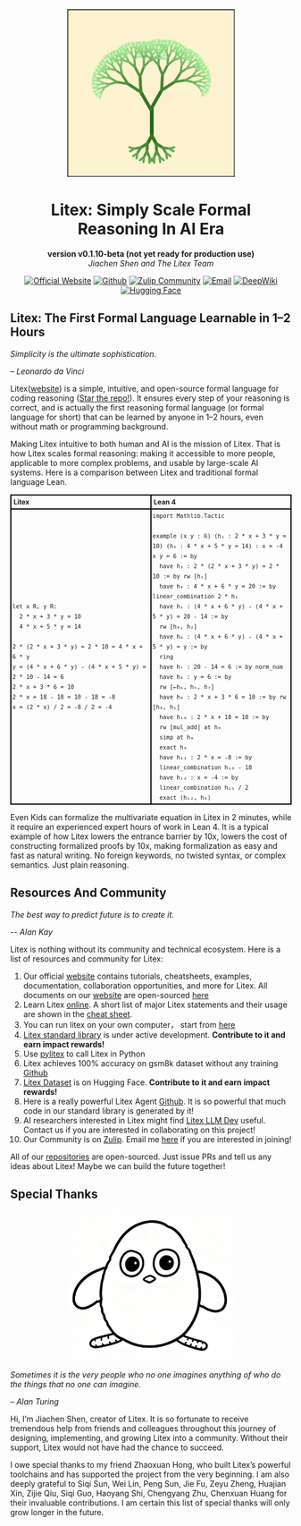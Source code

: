 <div align="center">
<img src="./logo.png" alt="The Litex Logo" width="300">
</div>

<div align="center">

# Litex: Simply Scale Formal Reasoning In AI Era

**version v0.1.10-beta (not yet ready for production use)**  
*Jiachen Shen and The Litex Team*

[![Official Website](https://img.shields.io/badge/Official%20Website-blue?logo=website)](https://litexlang.com)
[![Github](https://img.shields.io/badge/Github-grey?logo=github)](https://github.com/litexlang/golitex)
[![Zulip Community](https://img.shields.io/badge/Zulip%20Community-purple?logo=zulip)](https://litex.zulipchat.com/join/c4e7foogy6paz2sghjnbujov/)
[![Email](https://img.shields.io/badge/Email-red?logo=email)](mailto:litexlang@outlook.com)
[![DeepWiki](https://deepwiki.com/badge.svg)](https://deepwiki.com/litexlang/golitex)
[![Hugging Face](https://img.shields.io/badge/Hugging%20Face-black?logo=huggingface)](https://huggingface.co/litexlang)

</div>

## Litex: The First Formal Language Learnable in 1–2 Hours

_Simplicity is the ultimate sophistication._

_– Leonardo da Vinci_

Litex([website](https://litexlang.com)) is a simple, intuitive, and open-source formal language for coding reasoning ([Star the repo!](https://github.com/litexlang/golitex)). It ensures every step of your reasoning is correct, and is actually the first reasoning formal language (or formal language for short) that can be learned by anyone in 1–2 hours, even without math or programming background.

Making Litex intuitive to both human and AI is the mission of Litex. That is how Litex scales formal reasoning: making it accessible to more people, applicable to more complex problems, and usable by large-scale AI systems. Here is a comparison between Litex and traditional formal language Lean.

<table style="border-collapse: collapse; width: 100%; font-size: 12px">
  <tr>
    <th style="border: 2px solid black; padding: 4px; text-align: left; width: 50%;">Litex</th>
    <th style="border: 2px solid black; padding: 4px; text-align: left; width: 50%;">Lean 4</th>
  </tr>
  <tr>
    <td style="border: 2px solid black; padding: 2px; line-height: 1.5">
      <code>let x R, y R:</code><br>
      <code>&nbsp;&nbsp;2 * x + 3 * y = 10</code><br>
      <code>&nbsp;&nbsp;4 * x + 5 * y = 14</code><br><br>
      <code>2 * (2 * x + 3 * y) = 2 * 10 = 4 * x + 6 * y</code><br>
      <code>y = (4 * x + 6 * y) - (4 * x + 5 * y) = 2 * 10 - 14 = 6</code><br>
      <code>2 * x + 3 * 6 = 10</code><br>
      <code>2 * x + 18 - 18 = 10 - 18 = -8</code><br>
      <code>x = (2 * x) / 2 = -8 / 2 = -4</code><br>
    </td>
    <td style="border: 2px solid black; padding: 2px; line-height: 1.5">
      <code>import Mathlib.Tactic</code><br><br>
      <code>example (x y : ℝ) (h₁ : 2 * x + 3 * y = 10) (h₂ : 4 * x + 5 * y = 14) : x = -4 ∧ y = 6 := by</code><br>
      <code>&nbsp;&nbsp;have h₃ : 2 * (2 * x + 3 * y) = 2 * 10 := by rw [h₁]</code><br>
      <code>&nbsp;&nbsp;have h₄ : 4 * x + 6 * y = 20 := by linear_combination 2 * h₁</code><br>
      <code>&nbsp;&nbsp;have h₅ : (4 * x + 6 * y) - (4 * x + 5 * y) = 20 - 14 := by</code><br>
      <code>&nbsp;&nbsp;rw [h₄, h₂]</code><br>
      <code>&nbsp;&nbsp;have h₆ : (4 * x + 6 * y) - (4 * x + 5 * y) = y := by</code><br>
      <code>&nbsp;&nbsp;ring</code><br>
      <code>&nbsp;&nbsp;have h₇ : 20 - 14 = 6 := by norm_num</code><br>
      <code>&nbsp;&nbsp;have h₈ : y = 6 := by</code><br>
      <code>&nbsp;&nbsp;rw [←h₆, h₅, h₇]</code><br>
      <code>&nbsp;&nbsp;have h₉ : 2 * x + 3 * 6 = 10 := by rw [h₈, h₁]</code><br>
      <code>&nbsp;&nbsp;have h₁₀ : 2 * x + 18 = 10 := by</code><br>
      <code>&nbsp;&nbsp;rw [mul_add] at h₉</code><br>
      <code>&nbsp;&nbsp;simp at h₉</code><br>
      <code>&nbsp;&nbsp;exact h₉</code><br>
      <code>&nbsp;&nbsp;have h₁₁ : 2 * x = -8 := by</code><br>
      <code>&nbsp;&nbsp;linear_combination h₁₀ - 18</code><br>
      <code>&nbsp;&nbsp;have h₁₂ : x = -4 := by</code><br>
      <code>&nbsp;&nbsp;linear_combination h₁₁ / 2</code><br>
      <code>&nbsp;&nbsp;exact ⟨h₁₂, h₈⟩</code>
    </td>
  </tr>
</table>

Even Kids can formalize the multivariate equation in Litex in 2 minutes, while it require an experienced expert hours of work in Lean 4. It is a typical example of how Litex lowers the entrance barrier by 10x, lowers the cost of constructing formalized proofs by 10x, making formalization as easy and fast as natural writing. No foreign keywords, no twisted syntax, or complex semantics. Just plain reasoning.

## Resources And Community

_The best way to predict future is to create it._

_-- Alan Kay_

Litex is nothing without its community and technical ecosystem. Here is a list of resources and community for Litex:

1. Our official [website](https://litexlang.com) contains tutorials, cheatsheets, examples, documentation, collaboration opportunities, and more for Litex. All documents on our [website](https://litexlang.com) are open-sourced [here](https://github.com/litexlang/litex-official-documents)
2. Learn Litex [online](https://litexlang.com/doc/Tutorial/Introduction). A short list of major Litex statements and their usage are shown in the [cheat sheet](https://litexlang.com/doc/Litex_Cheatsheet).
3. You can run litex on your own computer， start from [here](https://litexlang.com/doc/Start)
4. [Litex standard library](https://github.com/litexlang/litex-stdlib) is under active development. **Contribute to it and earn impact rewards!**
5. Use [pylitex](https://github.com/litexlang/pylitex) to call Litex in Python
6. Litex achieves 100% accuracy on gsm8k dataset without any training [Github](https://github.com/litexlang/litex-gsm8k-killer)
7. [Litex Dataset](https://huggingface.co/litexlang) is on Hugging Face. **Contribute to it and earn impact rewards!**
8. Here is a really powerful Litex Agent [Github](https://github.com/litexlang/litex-agent). It is so powerful that much code in our standard library is generated by it!
9. AI researchers interested in Litex might find [Litex LLM Dev](https://github.com/litexlang/litex-llm-dev) useful. Contact us if you are interested in collaborating on this project!
10. Our Community is on [Zulip](https://litex.zulipchat.com/join/c4e7foogy6paz2sghjnbujov/). Email me [here](mailto:litexlang@outlook.com) if you are interested in joining!

All of our [repositories](https://github.com/orgs/litexlang/repositories) are open-sourced. Just issue PRs and tell us any ideas about Litex! Maybe we can build the future together!

## Special Thanks

<div align="center">
<img src="./little_little_o.png" alt="The Litex Logo" width="300">
</div>

_Sometimes it is the very people who no one imagines anything of who do the things that no one can imagine._

_– Alan Turing_

Hi, I’m Jiachen Shen, creator of Litex. It is so fortunate to receive tremendous help from friends and colleagues throughout this journey of designing, implementing, and growing Litex into a community. Without their support, Litex would not have had the chance to succeed.

I owe special thanks to my friend Zhaoxuan Hong, who built Litex’s powerful toolchains and has supported the project from the very beginning. I am also deeply grateful to Siqi Sun, Wei Lin, Peng Sun, Jie Fu, Zeyu Zheng, Huajian Xin, Zijie Qiu, Siqi Guo, Haoyang Shi, Chengyang Zhu, Chenxuan Huang for their invaluable contributions. I am certain this list of special thanks will only grow longer in the future.